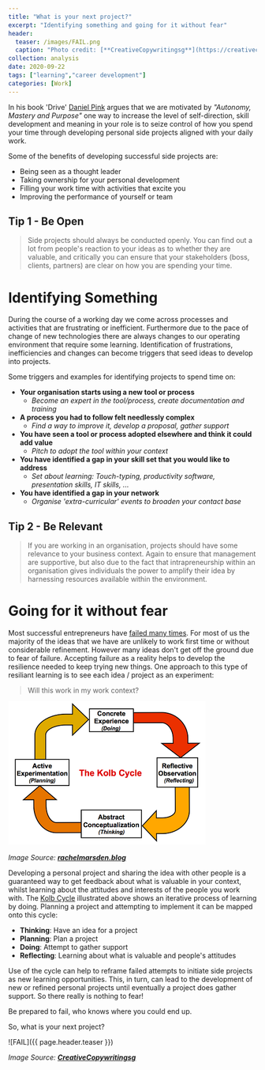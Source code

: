 ```yaml
---
title: "What is your next project?"
excerpt: "Identifying something and going for it without fear"
header:
  teaser: /images/FAIL.png
  caption: "Photo credit: [**CreativeCopywritingsg**](https://creativecopywritingsg.com/will-stepping-comfort-zone-boost-success/)"
collection: analysis
date: 2020-09-22
tags: ["learning","career development"]
categories: [Work]
---
```


In his book 'Drive' [Daniel Pink](https://en.wikipedia.org/wiki/Drive:_The_Surprising_Truth_About_What_Motivates_Us) argues that we are motivated by _"Autonomy, Mastery and Purpose"_ one way to increase the level of self-direction, skill development and meaning in your role is to seize control of how you spend your time through developing personal side projects aligned with your daily work. 

Some of the benefits of developing successful side projects are:

- Being seen as a thought leader
- Taking ownership for your personal development
- Filling your work time with activities that excite you
- Improving the performance of yourself or team

## Tip 1 - Be Open
> Side projects should always be conducted openly. 
> You can find out a lot from people's reaction to your ideas as to whether they are valuable, and critically you can ensure that your stakeholders (boss, clients, partners) are clear on how you are spending your time.


# Identifying Something

During the course of a working day we come across processes and activities that are frustrating or inefficient. Furthermore due to the pace of change of new technologies there are always changes to our operating environment that require some learning. Identification of frustrations, inefficiencies and changes can become triggers that seed ideas to develop into projects.

Some triggers and examples for identifying projects to spend time on:

- **Your organisation starts using a new tool or process**
    - _Become an expert in the tool/process, create documentation and training_
- **A process you had to follow felt needlessly complex**
    - _Find a way to improve it, develop a proposal, gather support_
- **You have seen a tool or process adopted elsewhere and think it could add value**
    - _Pitch to adopt the tool within your context_
- **You have identified a gap in your skill set that you would like to address**
    - _Set about learning: Touch-typing, productivity software, presentation skills, IT skills, ..._
- **You have identified a gap in your network**
    - _Organise 'extra-curricular' events to broaden your contact base_

## Tip 2 - Be Relevant
> If you are working in an organisation, projects should have some relevance to your business context. Again to ensure that management are supportive, but also due to the fact that intrapreneurship within an organisation gives individuals the power to amplify their idea by harnessing resources available within the environment.

# Going for it without fear

Most successful entrepreneurs have [failed many times](https://www.entrepreneur.com/article/228438). For most of us the majority of the ideas that we have are unlikely to work first time or without considerable refinement. However many ideas don't get off the ground due to fear of failure. Accepting failure as a reality helps to develop the resilience needed to keep trying new things. One approach to this type of resiliant learning is to see each idea / project as an experiment:

> Will this work in my work context?

![Kolb Cycle](/images/kolb_cycle.png)

_Image Source: [**rachelmarsden.blog**](https://rachelmarsden.blog/2014/12/08/cpd-supervising-undergraduate-research-session-2/)_

Developing a personal project and sharing the idea with other people is a guaranteed way to get feedback about what is valuable in your context, whilst learning about the attitudes and interests of the people you work with. The [Kolb Cycle](https://en.wikipedia.org/wiki/Kolb%27s_experiential_learning) illustrated above shows an iterative process of learning by doing. Planning a project and attempting to implement it can be mapped onto this cycle:

- **Thinking**: Have an idea for a project
- **Planning**: Plan a project
- **Doing**: Attempt to gather support
- **Reflecting**: Learning about what is valuable and people's attitudes

Use of the cycle can help to reframe failed attempts to initiate side projects as new learning opportunities. This, in turn, can lead to the development of new or refined personal projects until eventually a project does gather support. So there really is nothing to fear!

Be prepared to fail, who knows where you could end up.

So, what is your next project?

![FAIL]({{ page.header.teaser }})

_Image Source: [**CreativeCopywritingsg**](https://creativecopywritingsg.com/will-stepping-comfort-zone-boost-success/)_


